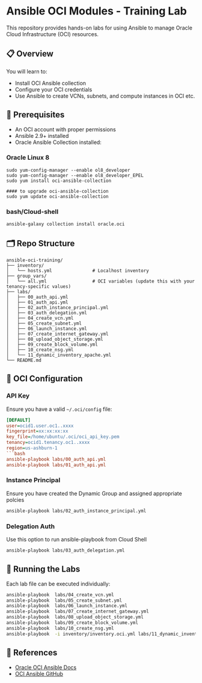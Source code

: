 # Ansible OCI Modules - Training Lab

This repository provides hands-on labs for using Ansible to manage Oracle Cloud Infrastructure (OCI) resources.

## 📋 Overview

You will learn to:
- Install OCI Ansible collection
- Configure your OCI credentials
- Use Ansible to create VCNs, subnets, and compute instances in OCI etc.

## 🧰 Prerequisites

- An OCI account with proper permissions
- Ansible 2.9+ installed
- Oracle Ansible Collection installed:


###  Oracle Linux 8
```
sudo yum-config-manager --enable ol8_developer
sudo yum-config-manager --enable ol8_developer_EPEL
sudo yum install oci-ansible-collection

#### to upgrade oci-ansible-collection
sudo yum update oci-ansible-collection
```

###  bash/Cloud-shell
```
ansible-galaxy collection install oracle.oci
```

## 🗂️ Repo Structure

```
ansible-oci-training/
├── inventory/
│   └── hosts.yml               # Localhost inventory
├── group_vars/
│   └── all.yml                 # OCI variables (update this with your tenancy-specific values)
├── labs/
│   ├── 00_auth_api.yml
│   ├── 01_auth_api.yml
│   ├── 02_auth_instance_principal.yml
│   ├── 03_auth_delegation.yml
│   ├── 04_create_vcn.yml
│   ├── 05_create_subnet.yml
│   ├── 06_launch_instance.yml
│   ├── 07_create_internet_gateway.yml
│   ├── 08_upload_object_storage.yml
│   ├── 09_create_block_volume.yml
│   ├── 10_create_nsg.yml
│   └── 11_dynamic_inventory_apache.yml
└── README.md
```

## 🔐 OCI Configuration

### API Key
Ensure you have a valid `~/.oci/config` file:
```ini
[DEFAULT]
user=ocid1.user.oc1..xxxx
fingerprint=xx:xx:xx:xx
key_file=/home/ubuntu/.oci/oci_api_key.pem
tenancy=ocid1.tenancy.oc1..xxxx
region=us-ashburn-1
```bash
ansible-playbook labs/00_auth_api.yml
ansible-playbook labs/01_auth_api.yml
```

### Instance Principal
Ensure you have created the Dynamic Group and assigned appropriate polcies
```bash
ansible-playbook labs/02_auth_instance_principal.yml
```

### Delegation Auth
Use this option to run ansible-playbook from Cloud Shell
```bash
ansible-playbook labs/03_auth_delegation.yml
```
## 🚀 Running the Labs

Each lab file can be executed individually:

```bash
ansible-playbook  labs/04_create_vcn.yml
ansible-playbook  labs/05_create_subnet.yml
ansible-playbook  labs/06_launch_instance.yml
ansible-playbook  labs/07_create_internet_gateway.yml
ansible-playbook  labs/08_upload_object_storage.yml
ansible-playbook  labs/09_create_block_volume.yml
ansible-playbook  labs/10_create_nsg.yml
ansible-playbook  -i inventory/inventory.oci.yml labs/11_dynamic_inventory_apache.yml 
```

## 📎 References

- [Oracle OCI Ansible Docs](https://docs.oracle.com/en-us/iaas/Content/API/SDKDocs/ansible.htm)
- [OCI Ansible GitHub](https://github.com/oracle/oci-ansible-collection)

